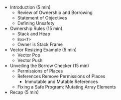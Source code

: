 - Introduction (5 min)
    - Review of Ownership and Borrowing
    - Statement of Objectives
    - Defining Unsafety
- Ownership Rules (15 min)
    - Stack and Heap
    - `Box<T>`
    - Owner is Stack Frame
- Vector Resizing Example (5 min)
    - Vector Pop
    - Vector Push
- Unveiling the Borrow Checker (15 min)
    - Permissions of Places
    - References Remove Permissions of Places
        - Immutable and Mutable References
    - Fixing a Safe Program: Mutating Array Elements
- Recap (5 min)